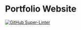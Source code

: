 # Portfolio Website

[![GitHub Super-Linter](https://github.com/fiercekitti/thebatchelordesign/workflows/Lint%20Code%20Base/badge.svg)](https://github.com/marketplace/actions/super-linter)

